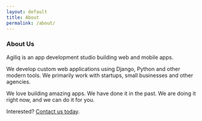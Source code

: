 ```yaml
---
layout: default
title: About
permalink: /about/
---
```


### About Us

Agiliq is an app development studio building web and mobile apps.

We develop custom web applications using Django, Python and other modern tools. We primarily work with startups, small businesses and other agencies.

We love building amazing apps. We have done it in the past. We are doing it right now, and we can do it for you.

Interested? [Contact us today](/contact/).
